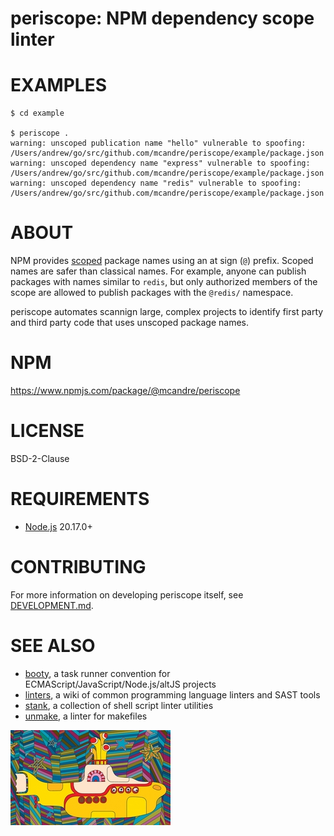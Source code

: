 # periscope: NPM dependency scope linter

# EXAMPLES

```console
$ cd example

$ periscope .
warning: unscoped publication name "hello" vulnerable to spoofing: /Users/andrew/go/src/github.com/mcandre/periscope/example/package.json
warning: unscoped dependency name "express" vulnerable to spoofing: /Users/andrew/go/src/github.com/mcandre/periscope/example/package.json
warning: unscoped dependency name "redis" vulnerable to spoofing: /Users/andrew/go/src/github.com/mcandre/periscope/example/package.json
```

# ABOUT

NPM provides [scoped](https://docs.npmjs.com/cli/v9/using-npm/scope) package names using an at sign (`@`) prefix. Scoped names are safer than classical names. For example, anyone can publish packages with names similar to `redis`, but only authorized members of the scope are allowed to publish packages with the `@redis/` namespace.

periscope automates scannign large, complex projects to identify first party and third party code that uses unscoped package names.

# NPM

https://www.npmjs.com/package/@mcandre/periscope

# LICENSE

BSD-2-Clause

# REQUIREMENTS

* [Node.js](https://nodejs.org/en/) 20.17.0+

# CONTRIBUTING

For more information on developing periscope itself, see [DEVELOPMENT.md](DEVELOPMENT.md).

# SEE ALSO

* [booty](https://github.com/mcandre/booty), a task runner convention for ECMAScript/JavaScript/Node.js/altJS projects
* [linters](https://github.com/mcandre/linters), a wiki of common programming language linters and SAST tools
* [stank](https://github.com/mcandre/stank), a collection of shell script linter utilities
* [unmake](https://github.com/mcandre/unmake), a linter for makefiles

![yellow submarine](periscope.jpg)

